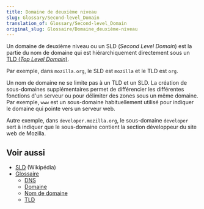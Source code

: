 ```yaml
---
title: Domaine de deuxième niveau
slug: Glossary/Second-level_Domain
translation_of: Glossary/Second-level_Domain
original_slug: Glossaire/Domaine_deuxième-niveau
---
```


Un domaine de deuxième niveau ou un SLD (<i lang="en">Second Level Domain</i>) est la partie du nom de domaine qui est hiérarchiquement directement sous un [TLD (<i lang="en">Top Level Domain</i>)](/fr/docs/Glossary/TLD).

Par exemple, dans `mozilla.org`, le SLD est `mozilla` et le TLD est `org`.

Un nom de domaine ne se limite pas à un TLD et un SLD. La création de sous-domaines supplémentaires permet de différencier les différentes fonctions d'un serveur ou pour délimiter des zones sous un même domaine. Par exemple, `www` est un sous-domaine habituellement utilisé pour indiquer le domaine qui pointe vers un serveur web.

Autre exemple, dans `developer.mozilla.org`, le sous-domaine `developer` sert à indiquer que le sous-domaine contient la section développeur du site web de Mozilla.

## Voir aussi

- [SLD](https://fr.wikipedia.org/wiki/Domaine_de_deuxième_niveau) (Wikipédia)
- [Glossaire](/fr/docs/Glossary)
  - [DNS](/fr/docs/Glossary/DNS)
  - [Domaine](/fr/docs/Glossary/Domain)
  - [Nom de domaine](/fr/docs/Glossary/Domain_name)
  - [TLD](/fr/docs/Glossary/TLD)
